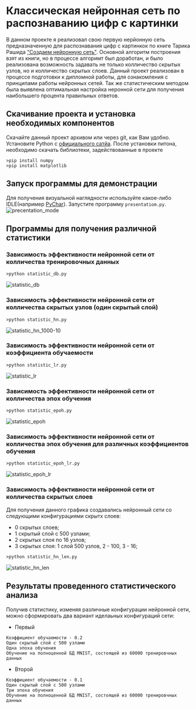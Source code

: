 # Классическая нейронная сеть по распознаванию цифр с картинки
В данном проекте я реализовал свою первую нерйонную сеть предназначенную для распознавания цифр с картинкок по книге Тарика Рашида ["Создаем нейронную сеть"](https://www.ozon.ru/context/detail/id/141796497/). Основной алгоритм построения взят из книги, но в процессе алгоримт был доработан, и было реализована возможность задавать не только колличество скрытых узлов, но и колличество скрытых слоев. Данный проект реализован в процессе подготовки к дипломной работы, для ознакомления с принципами работы нейронных сетей. Так же статистическим методом была выявлена оптимальная настройка неронной сети для получения наибольшего процента правильных ответов.
## Скачивание проекта и установка необходимых компонентов
Скачайте данный проект архивом или через git, как Вам удобно. Установите Python c [официального сатйа](https://www.python.org/). После установки питона, необходимо скачать библиотеки, задействованные в проекте
```
>pip install numpy
>pip install matplotlib
```
## Запуск программы для демонстрации
Для получения визуальной наглядности используйте какое-либо IDLE(например [PyChar](https://www.jetbrains.com/ru-ru/pycharm/)). Запустите программу ```presentatiom.py```.
![precentation_mode](https://github.com/Bazarovinc/first_neaural_network/blob/master/imgies/presentation_mode.png)
## Программы для получения различной статистики
### Зависимость эффективности нейронной сети от колличества тренировочных данных
```
>python statistic_db.py
```
![statistic_db](https://github.com/Bazarovinc/first_neaural_network/blob/master/imgies/statistic_db.png)

### Зависимость эффективности нейронной сети от колличества скрытых узлов (один скрытый слой)
```
>python statistic_hn.py
```
![statistic_hn_1000-10](https://github.com/Bazarovinc/first_neaural_network/blob/master/imgies/statistic_hn_1000-10.png)
### Зависимость эффективности нейронной сети от коэффициента обучаемости
```
>python statistic_lr.py
```
![statistic_lr](https://github.com/Bazarovinc/first_neaural_network/blob/master/imgies/statistics_lr.png)
### Зависимость эффективности нейронной сети от колличества эпох обучения
```
>python statistic_epoh.py
```
![statistic_epoh](https://github.com/Bazarovinc/first_neaural_network/blob/master/imgies/statistics_epohs.png)
### Зависимость эффективности нейронной сети от колличества эпох обучения для различных коэффициентов обучения
```
>python statistic_epoh_lr.py
```
![statistic_epoh_lr](https://github.com/Bazarovinc/first_neaural_network/blob/master/imgies/statistics_opohs_lr.png)
### Зависимость эффективности нейронной сети от колличества скрытых слоев
Для получения данного графика создавались нейронный сети со следующими конфигурациями скрытх слоев:
* 0 скрытых слоев;
* 1 скрытый слой с 500 узлами;
* 2 скрытых слоя по 16 узлов;
* 3 скрытых слоя: 1 слой 500 узлов, 2 - 100, 3 - 16;
```
>python statistic_hn_len.py
```
![statistic_hn_len](https://github.com/Bazarovinc/first_neaural_network/blob/master/imgies/statistic_hn_len.png)
## Результаты проведенного статистического анализа
Получив статистику, изменяя различные конфигурации нейронной сети, можно сформировать два вариант иделаьных конфигураций сети:
* Первый
```
Коэффициент обучаемости - 0.2
Один скрытый слой с 500 узлами
Одна эпоха обучения
Обучение на полноценной БД MNIST, состоящей из 60000 тренировчных данных
```
* Второй
```
Коэффициент обучаемости - 0.1
Один скрытый слой с 500 узлами
Три эпоха обучения
Обучение на полноценной БД MNIST, состоящей из 60000 тренировчных данных
```
